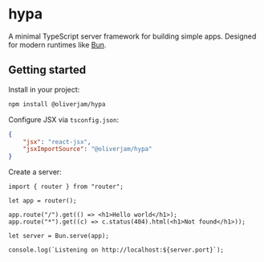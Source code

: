 # hypa

A minimal TypeScript server framework for building simple apps. Designed for modern runtimes like [Bun](https://bun.sh/).

## Getting started

Install in your project:

```sh
npm install @oliverjam/hypa
```

Configure JSX via `tsconfig.json`:

```json
{
	"jsx": "react-jsx",
	"jsxImportSource": "@oliverjam/hypa"
}
```

Create a server:

```tsx
import { router } from "router";

let app = router();

app.route("/").get(() => <h1>Hello world</h1>);
app.route("*").get((c) => c.status(404).html(<h1>Not found</h1>));

let server = Bun.serve(app);

console.log(`Listening on http://localhost:${server.port}`);
```
